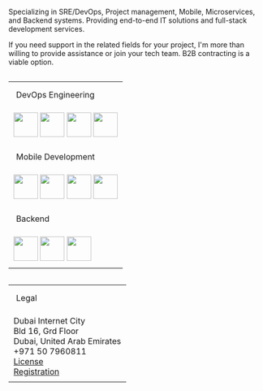 Specializing in SRE/DevOps, Project management, Mobile, Microservices, and Backend systems. Providing end-to-end IT solutions and full-stack development services.

If you need support in the related fields for your project, I'm more than willing to provide assistance or join your tech team. 
B2B contracting is a viable option.



<table align="left">
    <tr>
        <td style="padding: 15px; ">
        DevOps Engineering
        </td>
    </tr>
    <tr>
        <td style="padding: 10px;">
        <img height="48px" width="48px" src="https://cdn.svgporn.com/logos/microsoft-azure.svg">
        <img height="48px" width="48px" src="https://cyara.com/wp-content/uploads/2021/11/aws-logo-white.svg">
        <img height="48px" width="48px" src="https://cdn.svgporn.com/logos/google-cloud.svg">
        <img height="48px" width="48px" src="https://cdn.svgporn.com/logos/docker-icon.svg">
        </td>
    </tr>
    <tr>
        <td style="padding: 15px;">
        Mobile Development
        </td>
    </tr>
    <tr>
        <td style="padding: 10px;">
        <img height="48px" width="48px" src="https://cdn.svgporn.com/logos/react.svg">
        <img height="48px" width="48px" src="https://cdn.worldvectorlogo.com/logos/ios-2.svg">
        <img height="48px" width="48px" src="https://cdn.svgporn.com/logos/android-icon.svg">
        <img height="48px" width="48px" src="https://cdn.svgporn.com/logos/flutter.svg">
        </td>
    </tr>
    <tr>
        <td style="padding: 15px;">
        Backend
        </td>
    </tr>
    <tr>
        <td style="padding: 10px;">
        <img height="48px" width="48px" src="https://cdn.svgporn.com/logos/symfony.svg">
        <img height="48px" width="48px" src="https://cdn.svgporn.com/logos/nodejs-icon.svg">
        <img height="48px" width="48px" src="https://cdn.svgporn.com/logos/django-icon.svg">
        </td>
    </tr>
</table>


<table align="left">
    <tr>
        <td style="padding: 15px; ">
        Legal 
        </td>
    </tr>
    <tr>
        <td rowspan="5" style="padding: 10px;">
            Dubai Internet City<br/>  
            Bld 16, Grd Floor<br/>  
            Dubai, United Arab Emirates<br/>
            +971 50 7960811<br/>  
            <a href="https://csb10030000984447ee.blob.core.windows.net/cdndocs/license.pdf?sp=r&st=2023-11-01T08:13:15Z&se=2024-12-31T16:13:15Z&spr=https&sv=2022-11-02&sr=b&sig=qVd4v13RHAwo%2FXBtSux34oUBoTAcvvW%2BWrGwZN3Yoqo%3D" target="_blank">License</a></br>
            <a href="https://csb10030000984447ee.blob.core.windows.net/cdndocs/22320455807896_Establishment_Card.pdf?sp=r&st=2023-11-01T08:03:23Z&se=2024-12-31T16:03:23Z&spr=https&sv=2022-11-02&sr=b&sig=xPp7t8S9GalcbO2EXEz1mirSPFcKmDTtk%2Fp6mrmSfRs%3D" target="_blank">Registration</a></br>
        </td>
    </tr>
</table>


<!--
**rivaros/rivaros** is a ✨ _special_ ✨ repository because its `README.md` (this file) appears on your GitHub profile.

Here are some ideas to get you started:

- 🔭 I’m currently working on ...
- 🌱 I’m currently learning ...
- 👯 I’m looking to collaborate on ...
- 🤔 I’m looking for help with ...
- 💬 Ask me about ...
- 📫 How to reach me: ...
- 😄 Pronouns: ...
- ⚡ Fun fact: ...
-->
